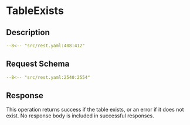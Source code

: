 # TableExists

## Description

```yaml
--8<-- "src/rest.yaml:408:412"
```

## Request Schema

```yaml
--8<-- "src/rest.yaml:2540:2554"
```
## Response

This operation returns success if the table exists, or an error if it does not exist. 
No response body is included in successful responses.